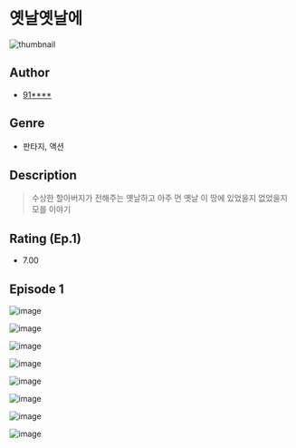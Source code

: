 # 옛날옛날에
![thumbnail](https://image-comic.pstatic.net/user_contents_data/challenge_comic/2023/05/23/200367/upload_3702295783151974711_480x623.jpeg)

## Author
- [91****](https://comic.naver.com/artistTitle?id=200367)

## Genre
- 판타지, 액션

## Description
> 수상한 할아버지가 전해주는 옛날하고 아주 먼 옛날 이 땅에 있었을지 없었을지 모를 이야기


## Rating (Ep.1)
- 7.00

## Episode 1
![image](https://image-comic.pstatic.net/user_contents_data/challenge_comic/2023/05/23/200367/upload_7219378179096011366.jpeg)

![image](https://image-comic.pstatic.net/user_contents_data/challenge_comic/2023/05/23/200367/upload_3991658433045750372.jpeg)

![image](https://image-comic.pstatic.net/user_contents_data/challenge_comic/2023/05/23/200367/upload_3545006027708773683.jpeg)

![image](https://image-comic.pstatic.net/user_contents_data/challenge_comic/2023/05/23/200367/upload_3630292967180481075.jpeg)

![image](https://image-comic.pstatic.net/user_contents_data/challenge_comic/2023/05/23/200367/upload_3978479708871735091.jpeg)

![image](https://image-comic.pstatic.net/user_contents_data/challenge_comic/2023/05/23/200367/upload_3905855874952159588.jpeg)

![image](https://image-comic.pstatic.net/user_contents_data/challenge_comic/2023/05/23/200367/upload_7364574178478482996.jpeg)

![image](https://image-comic.pstatic.net/user_contents_data/challenge_comic/2023/05/23/200367/upload_4120856749502772016.jpeg)
